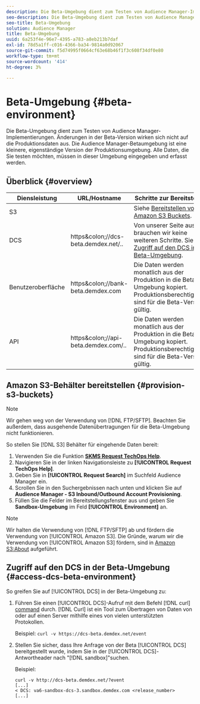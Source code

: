 ```yaml
---
description: Die Beta-Umgebung dient zum Testen von Audience Manager-Implementierungen. Änderungen in der Beta-Version wirken sich nicht auf die Produktionsdaten aus. Die Audience Manager-Betaumgebung ist eine kleinere, eigenständige Version der Produktionsumgebung. Alle Daten, die Sie testen möchten, müssen in dieser Umgebung eingegeben und erfasst werden.
seo-description: Die Beta-Umgebung dient zum Testen von Audience Manager-Implementierungen. Änderungen in der Beta-Version wirken sich nicht auf die Produktionsdaten aus. Die Audience Manager-Betaumgebung ist eine kleinere, eigenständige Version der Produktionsumgebung. Alle Daten, die Sie testen möchten, müssen in dieser Umgebung eingegeben und erfasst werden.
seo-title: Beta-Umgebung
solution: Audience Manager
title: Beta-Umgebung
uuid: 6a253f4e-96e7-4395-a783-a8eb213b7daf
exl-id: 78d5a1ff-c016-4366-ba34-9814a0d92067
source-git-commit: f5d74995f0664cf63e68b46f1f3c608f34df0e80
workflow-type: tm+mt
source-wordcount: '414'
ht-degree: 3%

---
```


# Beta-Umgebung {#beta-environment}

Die Beta-Umgebung dient zum Testen von Audience Manager-Implementierungen. Änderungen in der Beta-Version wirken sich nicht auf die Produktionsdaten aus. Die Audience Manager-Betaumgebung ist eine kleinere, eigenständige Version der Produktionsumgebung. Alle Daten, die Sie testen möchten, müssen in dieser Umgebung eingegeben und erfasst werden.

## Überblick {#overview}

<!-- beta_environment_admin.xml -->

| Diensleistung | URL/Hostname | Schritte zur Bereitstellung |
|--- |--- |--- |
| S3 |  | Siehe [Bereitstellen von Amazon S3 Buckets](admin-beta-environment.md#provision-s3-buckets). |
| DCS | https&amp;colon;//dcs-beta.demdex.net/.. | Von unserer Seite aus brauchen wir keine weiteren Schritte. Siehe [Zugriff auf den DCS in der Beta-Umgebung](admin-beta-environment.md#access-dcs-beta-environment). |
| Benutzeroberfläche | https&amp;colon;//bank-beta.demdex.com | Die Daten werden monatlich aus der Produktion in die Beta-Umgebung kopiert. Produktionsberechtigungen sind für die Beta-Version gültig. |
| API | https&amp;colon;//api-beta.demdex.com/.. | Die Daten werden monatlich aus der Produktion in die Beta-Umgebung kopiert. Produktionsberechtigungen sind für die Beta-Version gültig. |

## Amazon S3-Behälter bereitstellen {#provision-s3-buckets}

>[!NOTE]
>
>Wir gehen weg von der Verwendung von [!DNL FTP/SFTP]. Beachten Sie außerdem, dass ausgehende Datenübertragungen für die Beta-Umgebung nicht funktionieren.

So stellen Sie [!DNL S3] Behälter für eingehende Daten bereit:

1. Verwenden Sie die Funktion [**SKMS Request TechOps Help**](https://skms.adobe.com/).
1. Navigieren Sie in der linken Navigationsleiste zu **[!UICONTROL Request TechOps Help]**.
1. Geben Sie in **[!UICONTROL Request Search]** im Suchfeld Audience Manager ein.
1. Scrollen Sie in den Suchergebnissen nach unten und klicken Sie auf **Audience Manager - S3 Inbound/Outbound Account Provisioning**.
1. Füllen Sie die Felder im Bereitstellungsfenster aus und geben Sie **Sandbox-Umgebung** im Feld **[!UICONTROL Environment]** an.

>[!NOTE]
>
>Wir halten die Verwendung von [!DNL FTP/SFTP] ab und fördern die Verwendung von [!UICONTROL Amazon S3]. Die Gründe, warum wir die Verwendung von [!UICONTROL Amazon S3] fördern, sind in [Amazon S3:About](https://docs.adobe.com/content/help/en/audience-manager/user-guide/reference/amazon-s3.html) aufgeführt.

## Zugriff auf den DCS in der Beta-Umgebung {#access-dcs-beta-environment}

So greifen Sie auf [!UICONTROL DCS] in der Beta-Umgebung zu:

1. Führen Sie einen [!UICONTROL DCS]-Aufruf mit dem Befehl [!DNL curl] [command](https://curl.haxx.se/docs/manpage.html) durch. [!DNL Curl] ist ein Tool zum Übertragen von Daten von oder auf einen Server mithilfe eines von vielen unterstützten Protokollen.

   Beispiel: `curl -v https://dcs-beta.demdex.net/event`

1. Stellen Sie sicher, dass Ihre Anfrage von der Beta [!UICONTROL DCS] bereitgestellt wurde, indem Sie in der [!UICONTROL DCS]-Antwortheader nach &quot;[!DNL sandbox]&quot;suchen.

   Beispiel:

   ```
   curl -v http://dcs-beta.demdex.net/?event
   [...]
   < DCS: va6-sandbox-dcs-3.sandbox.demdex.com <release_number>
   [...]
   ```

<!--
1. Determine the load balancer's endpoint IP addresses.

   Run the `dig` [command](https://en.wikipedia.org/wiki/Dig_(command)) to determine the IP address of the nearest load balancer. The `dig` command queries the Domain Name System and returns the name and IP addresses of the Audience Manager [!UICONTROL Data Collection Servers (DCS)].

   ```
   dig dcs-beta.demdex.net
   ...
   dcs-sandbox-1754093861.us-east-1.elb.amazonaws.com. 60 IN A 52.87.15.51
   dcs-sandbox-1754093861.us-east-1.elb.amazonaws.com. 60 IN A 50.16.150.8
   dcs-sandbox-1754093861.us-east-1.elb.amazonaws.com. 60 IN A 52.2.228.100
   ```

1. Using one of the addresses in the above table, add a static DNS entry in the [!DNL `/etc/hosts`] file.

   On Windows, modify [!DNL `c:\WINDOWS\system32\drivers\etc\hosts`].

   For example:

[!DNL `52.87.15.51 samplepartner.demdex.net`]

   >[!NOTE]
   >
   >The addresses change occasionally, so you must keep your [!DNL /etc/hosts] file up to date.

   Additionally, if you need to set up ID synchronization, you must add a similar entry for [!DNL dpm.demdex.net.]

[!DNL `52.87.15.51 dpm.demdex.net`] [!DNL]. 

1. Make a [!UICONTROL DCS] call, using the `curl` [command](https://curl.haxx.se/docs/manpage.html). Curl is a tool to transfer data from or to a server, using one of many supported protocols.

   For example:

[!DNL `https://<domain>/event?product=camera`] 

1. Verify that your request was served by the beta [!UICONTROL DCS] by looking for "sandbox" in the [!UICONTROL DCS] response header.

   For example:

   ```
   curl -v https://dcs-beta.demdex.net/?event
   [...]
   < DCS: va6-sandbox-dcs-3.sandbox.demdex.com <release_number>
   [...]
   ```
-->
